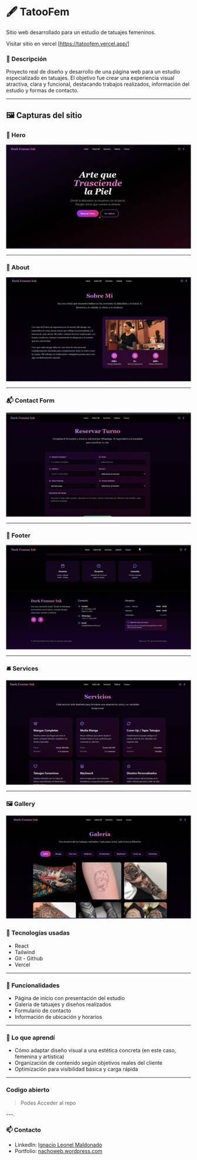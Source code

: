 # 🖋️ TatooFem

Sitio web desarrollado para un estudio de tatuajes femeninos.

Visitar sitio en vercel [https://tatoofem.vercel.app/]

### 📌 Descripción
Proyecto real de diseño y desarrollo de una página web para un estudio especializado en tatuajes. El objetivo fue crear una experiencia visual atractiva, clara y funcional, destacando trabajos realizados, información del estudio y formas de contacto.

---

## 🖼️ Capturas del sitio

### 🧨 Hero
![Hero](./screenshots/hero.jpg)

---

### 🙋 About
![About](./screenshots/about.jpg)

---

### 📬 Contact Form
![Contact Form](./screenshots/contactform.jpg)

---

### 🦶 Footer
![Footer](./screenshots/footer.jpg)

---

### 🛎️ Services
![Services](./screenshots/services.jpg)

---

### 🖼️ Gallery
![Gallery](./screenshots/gallery.jpg)


### 🔧 Tecnologías usadas

- React
- Tailwind
- Git - Github
- Vercel
---

### 🎯 Funcionalidades

- Página de inicio con presentación del estudio
- Galería de tatuajes y diseños realizados
- Formulario de contacto
- Información de ubicación y horarios

---

### 🧠 Lo que aprendí

- Cómo adaptar diseño visual a una estética concreta (en este caso, femenina y artística)
- Organización de contenido según objetivos reales del cliente
- Optimización para visibilidad básica y carga rápida

---

### Codigo abierto

> Podes Acceder al repo

---.

### 📫 Contacto

- LinkedIn: [Ignacio Leonel Maldonado](https://www.linkedin.com/in/ignacio-leonel/)
- Portfolio: [nachoweb.wordpress.com](https://nachoweb.wordpress.com/)
